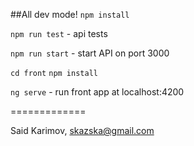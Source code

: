 ##All dev mode!
`npm install`

`npm run test` - api tests

`npm run start` - start API on port 3000

`cd front`
`npm install`


`ng serve` - run front app at localhost:4200


=============

Said Karimov, skazska@gmail.com 
